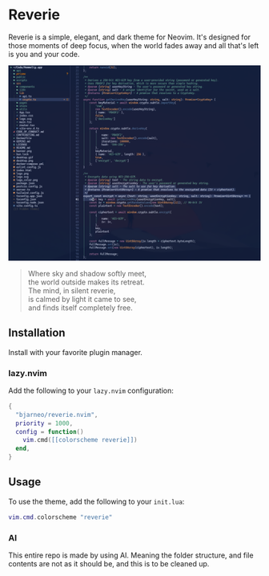# Reverie

Reverie is a simple, elegant, and dark theme for Neovim. It's designed for those moments of deep focus, when the world fades away and all that's left is you and your code.

<p align="center">
  <img src="theme.png" alt="Reverie Theme Preview">
</p>

> Where sky and shadow softly meet,  
> the world outside makes its retreat.  
> The mind, in silent reverie,  
> is calmed by light it came to see,  
> and finds itself completely free.  

## Installation

Install with your favorite plugin manager.

### lazy.nvim

Add the following to your `lazy.nvim` configuration:

```lua
{
  "bjarneo/reverie.nvim",
  priority = 1000,
  config = function()
    vim.cmd([[colorscheme reverie]])
  end,
}
```

## Usage

To use the theme, add the following to your `init.lua`:

```lua
vim.cmd.colorscheme "reverie"
```

### AI 
This entire repo is made by using AI. Meaning the folder structure, and file contents are not as it should be, and this is to be cleaned up.

